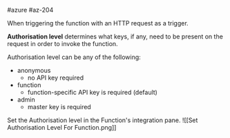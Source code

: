 #azure #az-204 

When triggering the function with an HTTP request as a trigger.

**Authorisation level** determines what keys, if any, need to be present on the request in order to invoke the function.

Authorisation level can be any of the following:
- anonymous
	- no API key required
- function
	- function-specific API key is required (default)
- admin
	- master key is required

Set the Authorisation level in the Function's integration pane.
![[Set Authorisation Level For Function.png]]